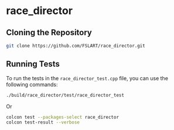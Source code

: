 # race_director

## Cloning the Repository

```bash
git clone https://github.com/FSLART/race_director.git
```

## Running Tests
To run the tests in the `race_director_test.cpp` file, you can use the following commands:

```bash
./build/race_director/test/race_director_test
```
Or 
```bash
colcon test --packages-select race_director
colcon test-result --verbose
```